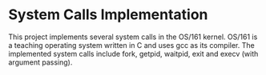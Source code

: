 # System Calls Implementation

This project implements several system calls in the OS/161 kernel. OS/161 is a teaching operating system written in C and uses gcc as its compiler. The implemented system calls include fork, getpid, waitpid, exit and execv (with argument passing).

